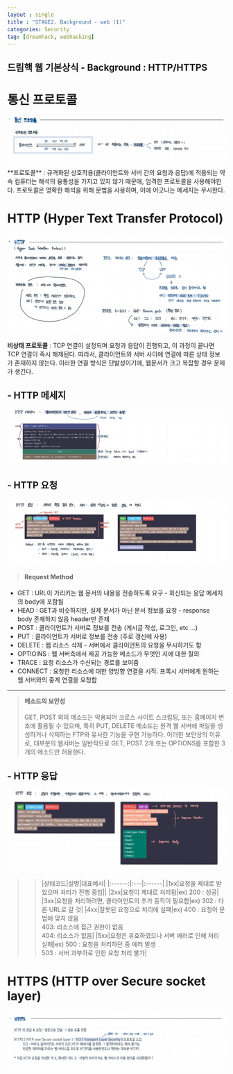 ```yaml
---
layout : single
title : "STAGE2. Background - web (1)"
categories: Security
tag: [dreamhack, webhacking]
---
```

## 드림핵 웹 기본상식 - Background : HTTP/HTTPS
#  통신 프로토콜
<img src = "/images/webbackground/1.jpg">
**프로토콜** : 규격화된 상호작용(클라이언트와 서버 간의 요청과 응답)에 적용되는 약속
컴퓨터는 해석의 융통성을 가지고 있지 않기 때문에, 엄격한 프로토콜을 사용해야한다. 프로토콜은 명확한 해석을 위해 문법을 사용하며, 이에 어긋나는 메세지는 무시한다.

# HTTP (Hyper Text Transfer Protocol)
<img src = "/images/webbackground/2-1.jpg"><br>

**비상태 프로토콜** : TCP 연결이 설정되며 요청과 응답이 진행되고, 이 과정이 끝나면 TCP 연결이 즉시 해제된다. 따라서, 클라이언트와 서버 사이에 연결에 따른 상태 정보가 존재하지 않는다. 이러한 연결 방식은 단발성이기에, 웹문서가 크고 복잡할 경우 문제가 생긴다.

## - HTTP 메세지
<img src = "/images/webbackground/2-2.jpg">

## - HTTP 요청
<img src = "/images/webbackground/2-3.jpg">

>#### Request Method
- GET : URL이 가리키는 웹 문서의 내용을 전송하도록 요구 - 회신되는 응답 메세지의 body에 포함됨
- HEAD : GET과 비슷하지만, 실제 문서가 아닌 문서 정보를 요청 - response body 존재하지 않음 header만 존재
- POST : 클라이언트가 서버로 정보를 전송 (게시글 작성, 로그인, etc ...)
- PUT : 클라이언트가 서버로 정보를 전송 (주로 갱신에 사용)
- DELETE : 웹 리소스 삭제 - 서버에서 클라이언트의 요청을 무시하기도 함
- OPTIOINS : 웹 서버측에서 제공 가능한 메소드가 무엇인 지에 대한 질의
- TRACE : 요청 리소스가 수신되는 경로를 보여줌
- CONNECT : 요청한 리소스에 대한 양방향 연결을 시작. 프록시 서버에게 원하는 웹 서버와의 중계 연결을 요청함

---

> **메소드의 보안성** <br><br>
> GET, POST 외의 메소드는 악용되어 크로스 사이트 스크립팅, 또는 홈페이지 변조에 활용될 수 있으며, 특히 PUT, DELETE 메소드는 원격 웹 서버에 파일을 생성하거나 삭제하는 FTP와 유사한 기능을 구현 가능하다. 이러한 보안상의 이유로, 대부분의 웹서버는 일반적으로 GET, POST 2개 또는 OPTIONS를 포함한 3개의 메소드만 허용한다.

## - HTTP 응답
<img src = "/images/webbackground/3.jpg">


>>|상태코드|설명|대표예시|
|:------:|:---|:------|
|1xx|요청을 제대로 받았으며 처리가 진행 중임||
|2xx|요청이 제대로 처리됨|ex) 200 : 성공|
|3xx|요청을 처리하려면, 클라이언트의 추가 동작이 필요함|ex) 302 : 다른 URL로 갈 것|
|4xx|잘못된 요청으로 처리에 실패|ex) 400 : 요청이 문법에 맞지 않음 <br> 403: 리소스에 접근 권한이 없음 <br> 404: 리소스가 없음|
|5xx|요청은 유효하였으나 서버 에러로 인해 처리 실패|ex) 500 : 요청을 처리하던 중 에러 발생 <br> 503 : 서버 과부하로 인한 요청 처리 불가|

# HTTPS (HTTP over Secure socket layer)
<img src = "/images/webbackground/4.jpg">
